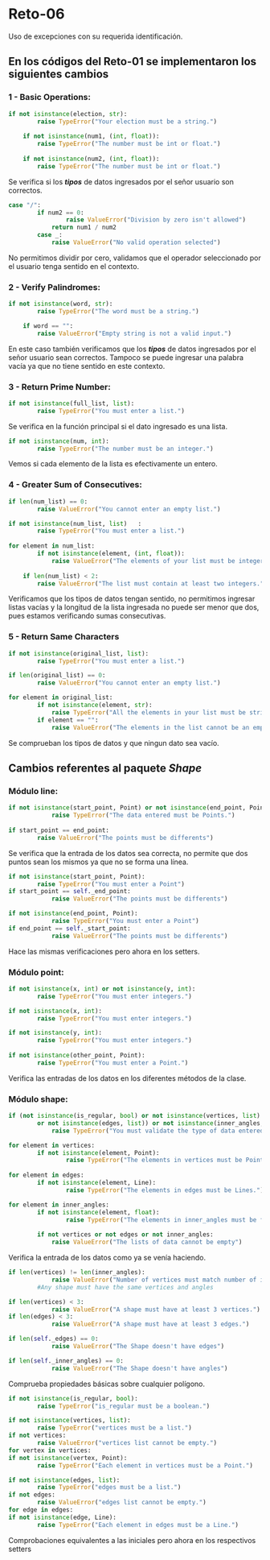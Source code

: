 # Reto-06
Uso de excepciones con su requerida identificación.

## En los códigos del Reto-01 se implementaron los siguientes cambios
### 1 - Basic Operations:

```python
if not isinstance(election, str):
        raise TypeError("Your election must be a string.")
    
    if not isinstance(num1, (int, float)):
        raise TypeError("The number must be int or float.")
    
    if not isinstance(num2, (int, float)):
        raise TypeError("The number must be int or float.")
```
Se verifica si los ***tipos*** de datos ingresados por el señor usuario son correctos.
```python
case "/":   
        if num2 == 0: 
                raise ValueError("Division by zero isn't allowed")
            return num1 / num2
        case _: 
            raise ValueError("No valid operation selected")
```
No permitimos dividir por cero, validamos que el operador seleccionado por el usuario tenga sentido en el contexto.

### 2 - Verify Palindromes:

```python
if not isinstance(word, str):
        raise TypeError("The word must be a string.")

    if word == "":
        raise ValueError("Empty string is not a valid input.")
```
En este caso también verificamos que los ***tipos*** de datos ingresados por el señor usuario sean correctos. Tampoco se puede ingresar una palabra vacía ya que no tiene sentido en este contexto.

### 3 - Return Prime Number:
```python
if not isinstance(full_list, list):
        raise TypeError("You must enter a list.")
```
Se verifica en la función principal si el dato ingresado es una lista.
```python
if not isinstance(num, int):
        raise TypeError("The number must be an integer.")   
```
Vemos si cada elemento de la lista es efectivamente un entero.

### 4 - Greater Sum of Consecutives:
```python
if len(num_list) == 0:
        raise ValueError("You cannot enter an empty list.")

if not isinstance(num_list, list)   :
        raise TypeError("You must enter a list.")
    
for element in num_list:
        if not isinstance(element, (int, float)):
            raise ValueError("The elements of your list must be integers or floats.")
    
    if len(num_list) < 2:
        raise ValueError("The list must contain at least two integers.")
```
Verificamos que los tipos de datos tengan sentido, no permitimos ingresar listas vacías y la longitud de la lista ingresada no puede ser menor que dos, pues estamos verificando sumas consecutivas.

### 5 - Return Same Characters
```python
if not isinstance(original_list, list):
        raise TypeError("You must enter a list.")

if len(original_list) == 0:
        raise ValueError("You cannot enter an empty list.")

for element in original_list: 
        if not isinstance(element, str):
            raise TypeError("All the elements in your list must be strings.")
        if element == "":
            raise ValueError("The elements in the list cannot be an empty string.")
```
Se comprueban los tipos de datos y que ningun dato sea vacío.

## Cambios referentes al paquete ***Shape***

### Módulo line:
```python
if not isinstance(start_point, Point) or not isinstance(end_point, Point):
            raise TypeError("The data entered must be Points.")
        
if start_point == end_point:
        raise ValueError("The points must be differents") 
```
Se verifica que la entrada de los datos sea correcta, no permite que dos puntos sean los mismos ya que no se forma una línea.
```python
if not isinstance(start_point, Point):
        raise TypeError("You must enter a Point")
if start_point == self._end_point:
            raise ValueError("The points must be differents")

if not isinstance(end_point, Point):
            raise TypeError("You must enter a Point")
if end_point == self._start_point:
            raise ValueError("The points must be differents")
```
Hace las mismas verificaciones pero ahora en los setters.


### Módulo point:
```python
if not isinstance(x, int) or not isinstance(y, int):
        raise TypeError("You must enter integers.")

if not isinstance(x, int):
        raise TypeError("You must enter integers.")

if not isinstance(y, int):
        raise TypeError("You must enter integers.")
             
if not isinstance(other_point, Point):
        raise TypeError("You must enter a Point.")
```
Verifica las entradas de los datos en los diferentes métodos de la clase.

### Módulo shape:
```python
if (not isinstance(is_regular, bool) or not isinstance(vertices, list) 
        or not isinstance(edges, list)) or not isinstance(inner_angles, list):
            raise TypeError("You must validate the type of data entered.")

for element in vertices:
        if not isinstance(element, Point):
                raise TypeError("The elements in vertices must be Points.")
    
for element in edges:
        if not isinstance(element, Line):
                raise TypeError("The elements in edges must be Lines.")

for element in inner_angles:
        if not isinstance(element, float):
                raise TypeError("The elements in inner_angles must be floats")
            
        if not vertices or not edges or not inner_angles:
            raise ValueError("The lists of data cannot be empty")
```
Verifica la entrada de los datos como ya se venía haciendo.

```python
if len(vertices) != len(inner_angles):
            raise ValueError("Number of vertices must match number of inner angles.") 
        #Any shape must have the same vertices and angles

if len(vertices) < 3:
            raise ValueError("A shape must have at least 3 vertices.")
if len(edges) < 3:
            raise ValueError("A shape must have at least 3 edges.")

if len(self._edges) == 0: 
            raise ValueError("The Shape doesn't have edges")

if len(self._inner_angles) == 0:
            raise ValueError("The Shape doesn't have angles")   
```
Comprueba propiedades básicas sobre cualquier polígono.

```python
if not isinstance(is_regular, bool):
        raise TypeError("is_regular must be a boolean.")

if not isinstance(vertices, list):
        raise TypeError("vertices must be a list.")
if not vertices:
        raise ValueError("vertices list cannot be empty.")
for vertex in vertices:
if not isinstance(vertex, Point):
        raise TypeError("Each element in vertices must be a Point.")

if not isinstance(edges, list):
        raise TypeError("edges must be a list.")
if not edges:
        raise ValueError("edges list cannot be empty.")
for edge in edges:
if not isinstance(edge, Line):
        raise TypeError("Each element in edges must be a Line.")
```
Comprobaciones equivalentes a las iniciales pero ahora en los respectivos setters
